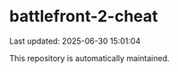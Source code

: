 # battlefront-2-cheat

Last updated: 2025-06-30 15:01:04

This repository is automatically maintained.
